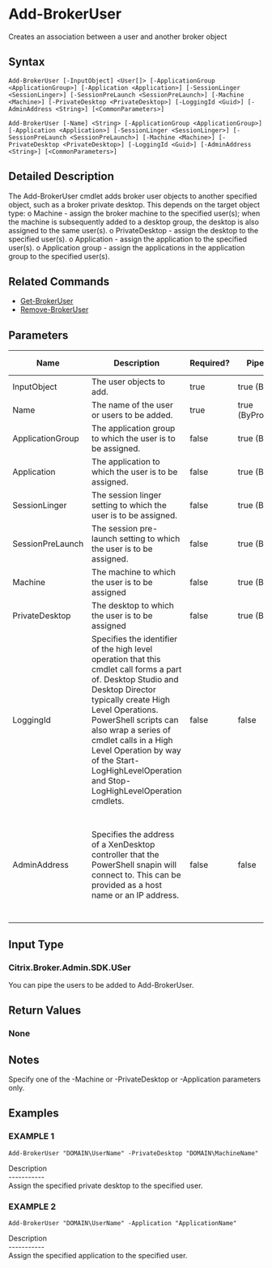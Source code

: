 ﻿# Add-BrokerUser

   Creates an association between a user and another broker object

## Syntax
```
Add-BrokerUser [-InputObject] <User[]> [-ApplicationGroup <ApplicationGroup>] [-Application <Application>] [-SessionLinger <SessionLinger>] [-SessionPreLaunch <SessionPreLaunch>] [-Machine <Machine>] [-PrivateDesktop <PrivateDesktop>] [-LoggingId <Guid>] [-AdminAddress <String>] [<CommonParameters>]

Add-BrokerUser [-Name] <String> [-ApplicationGroup <ApplicationGroup>] [-Application <Application>] [-SessionLinger <SessionLinger>] [-SessionPreLaunch <SessionPreLaunch>] [-Machine <Machine>] [-PrivateDesktop <PrivateDesktop>] [-LoggingId <Guid>] [-AdminAddress <String>] [<CommonParameters>]
```

## Detailed Description
   The Add-BrokerUser cmdlet adds broker user objects to another specified object, such as a broker private desktop. This depends on the target object type:
o Machine - assign the broker machine to the specified user(s); when the machine is subsequently added to a desktop group, the desktop is also assigned to the same user(s).
o PrivateDesktop - assign the desktop to the specified user(s).
o Application - assign the application to the specified user(s).
o Application group - assign the applications in the application group to the specified user(s).

## Related Commands
  * [Get-BrokerUser](Get-BrokerUser/)
  * [Remove-BrokerUser](Remove-BrokerUser/)
## Parameters

| Name   | Description | Required? | Pipeline Input | Default Value |
| --- | --- | --- | --- | --- |
| InputObject | The user objects to add. | true | true (ByValue) | null |
| Name | The name of the user or users to be added. | true | true (ByPropertyName) | null |
| ApplicationGroup | The application group to which the user is to be assigned. | false | true (ByValue) |  |
| Application | The application to which the user is to be assigned. | false | true (ByValue) |  |
| SessionLinger | The session linger setting to which the user is to be assigned. | false | true (ByValue) | null |
| SessionPreLaunch | The session pre-launch setting to which the user is to be assigned. | false | true (ByValue) | null |
| Machine | The machine to which the user is to be assigned | false | true (ByValue) | null |
| PrivateDesktop | The desktop to which the user is to be assigned | false | true (ByValue) | null |
| LoggingId | Specifies the identifier of the high level operation that this cmdlet call forms a part of. Desktop Studio and Desktop Director typically create High Level Operations. PowerShell scripts can also wrap a series of cmdlet calls in a High Level Operation by way of the Start-LogHighLevelOperation and Stop-LogHighLevelOperation cmdlets. | false | false |  |
| AdminAddress | Specifies the address of a XenDesktop controller that the PowerShell snapin will connect to. This can be provided as a host name or an IP address. | false | false | Localhost. Once a value is provided by any cmdlet, this value will become the default. |

## Input Type
### Citrix.Broker.Admin.SDK.USer
   You can pipe the users to be added to Add-BrokerUser.
## Return Values
### None
   ## Notes
   Specify one of the -Machine or -PrivateDesktop or -Application parameters only.
## Examples

### EXAMPLE 1
```
Add-BrokerUser "DOMAIN\UserName" -PrivateDesktop "DOMAIN\MachineName"
```
   Description<br>-----------<br>Assign the specified private desktop to the specified user.
### EXAMPLE 2
```
Add-BrokerUser "DOMAIN\UserName" -Application "ApplicationName"
```
   Description<br>-----------<br>Assign the specified application to the specified user.
